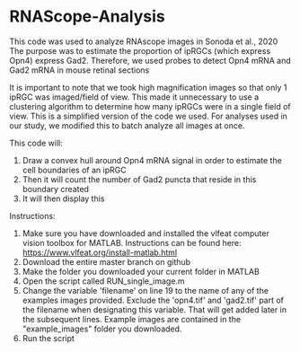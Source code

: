 # RNAScope-Analysis
This code was used to analyze RNAscope images in Sonoda et al., 2020
The purpose was to estimate the proportion of ipRGCs (which express Opn4) express Gad2. Therefore, we used probes to detect Opn4 mRNA and Gad2 mRNA in mouse retinal sections

It is important to note that we took high magnification images so that only 1 ipRGC was imaged/field of view. This made it unnecessary to use a clustering algorithm to determine how many ipRGCs were in a single field of view. This is a simplified version of the code we used. For analyses used in our study, we modified this to batch analyze all images at once.

This code will: 
1. Draw a convex hull around Opn4 mRNA signal in order to estimate the cell boundaries of an ipRGC
2. Then it will count the number of Gad2 puncta that reside in this boundary created
3. It will then display this

Instructions:
1. Make sure you have downloaded and installed the vlfeat computer vision toolbox for MATLAB. Instructions can be found here: https://www.vlfeat.org/install-matlab.html
2. Download the entire master branch on github
3. Make the folder you downloaded your current folder in MATLAB
4. Open the script called RUN_single_image.m
5. Change the variable 'filename' on line 19 to the name of any of the examples images provided. Exclude the 'opn4.tif' and 'gad2.tif' part of the filename when designating this variable. That will get added later in the subsequent lines.
Example images are contained in the "example_images" folder you downloaded.
6. Run the script

